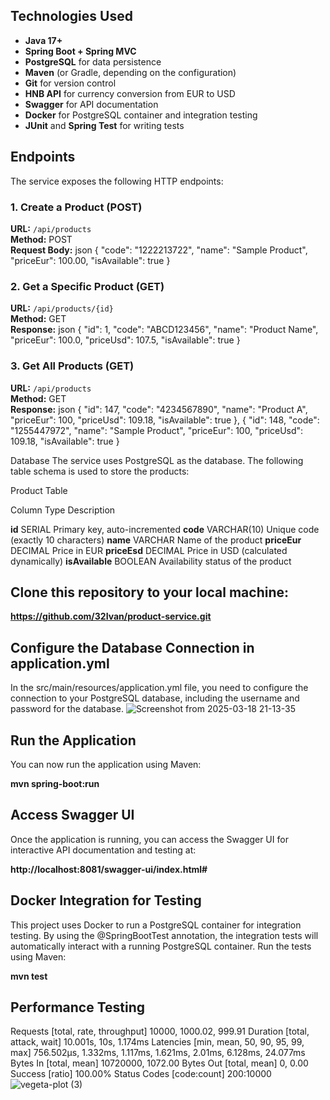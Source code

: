 ## Technologies Used


- **Java 17+**
- **Spring Boot + Spring MVC**
- **PostgreSQL** for data persistence
- **Maven** (or Gradle, depending on the configuration)
- **Git** for version control
- **HNB API** for currency conversion from EUR to USD
- **Swagger** for API documentation
- **Docker** for PostgreSQL container and integration testing
- **JUnit** and **Spring Test** for writing tests

## Endpoints

The service exposes the following HTTP endpoints:

### 1. Create a Product (POST)
**URL:** `/api/products`  
**Method:** POST  
**Request Body:**
json
{
  "code": "1222213722",
  "name": "Sample Product",
  "priceEur": 100.00,
  "isAvailable": true
}

### 2. Get a Specific Product (GET)
**URL:** `/api/products/{id}`  
**Method:** GET  
**Response:**
json
{
  "id": 1,
  "code": "ABCD123456",
  "name": "Product Name",
  "priceEur": 100.0,
  "priceUsd": 107.5,
  "isAvailable": true
}

### 3. Get All Products (GET)
**URL:** `/api/products`  
**Method:** GET  
**Response:**
json
{
  "id": 147,
  "code": "4234567890",
  "name": "Product A",
  "priceEur": 100,
  "priceUsd": 109.18,
  "isAvailable": true
},
{
    "id": 148,
    "code": "1255447972",
    "name": "Sample Product",
    "priceEur": 100,
    "priceUsd": 109.18,
    "isAvailable": true
}

  
Database
The service uses PostgreSQL as the database. The following table schema is used to store the products:

Product Table

  Column	             Type	              Description
  
 **id**                SERIAL	            Primary key, auto-incremented
 **code** 	           VARCHAR(10)	      Unique code (exactly 10 characters)
 **name**              VARCHAR          	Name of the product
 **priceEur** 	       DECIMAL	          Price in EUR
 **priceEsd** 	       DECIMAL	          Price in USD (calculated dynamically)
 **isAvailable**       BOOLEAN	          Availability status of the product


## Clone this repository to your local machine:

**https://github.com/32Ivan/product-service.git**

## Configure the Database Connection in application.yml
In the src/main/resources/application.yml file, you need to configure the connection to your PostgreSQL database,
including the username and password for the database.
      ![Screenshot from 2025-03-18 21-13-35](https://github.com/user-attachments/assets/ff4a2415-d93c-4564-934d-1ec660323069)

      

## Run the Application

You can now run the application using Maven:

   **mvn spring-boot:run** 

## Access Swagger UI
Once the application is running, you can access the Swagger UI for interactive API documentation and testing at:

  **http://localhost:8081/swagger-ui/index.html#**

## Docker Integration for Testing
This project uses Docker to run a PostgreSQL container for integration testing. 
By using the @SpringBootTest annotation, the integration tests will automatically interact with a running PostgreSQL container.
Run the tests using Maven:

  **mvn test**

## Performance Testing

Requests      [total, rate, throughput]         10000, 1000.02, 999.91
Duration      [total, attack, wait]             10.001s, 10s, 1.174ms
Latencies     [min, mean, 50, 90, 95, 99, max]  756.502µs, 1.332ms, 1.117ms, 1.621ms, 2.01ms, 6.128ms, 24.077ms
Bytes In      [total, mean]                     10720000, 1072.00
Bytes Out     [total, mean]                     0, 0.00
Success       [ratio]                           100.00%
Status Codes  [code:count]                      200:10000 
![vegeta-plot (3)](https://github.com/user-attachments/assets/35acece3-709c-4184-b20b-af9ce2e1b614)
